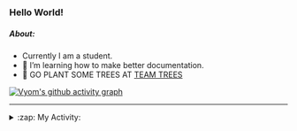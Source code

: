 ### Hello World!

##### About:
- Currently I am a student.
- 🌱 I’m learning how to make better documentation.
- 🌱 GO PLANT SOME TREES AT [TEAM TREES](https://teamtrees.org/)

[![Vyom's github activity graph](https://activity-graph.herokuapp.com/graph?username=Vyvy-vi)](https://github.com/ashutosh00710/github-readme-activity-graph)

---
<details>
  <summary>:zap: My Activity:</summary>
  
<!--START_SECTION:waka-->
![Code Time](http://img.shields.io/badge/Code%20Time-986%20hrs%2037%20mins-blue)

**I'm a Night 🦉** 

```text
🌞 Morning    94 commits     ███░░░░░░░░░░░░░░░░░░░░░░   13.37% 
🌆 Daytime    170 commits    ██████░░░░░░░░░░░░░░░░░░░   24.18% 
🌃 Evening    234 commits    ████████░░░░░░░░░░░░░░░░░   33.29% 
🌙 Night      205 commits    ███████░░░░░░░░░░░░░░░░░░   29.16%

```
📅 **I'm Most Productive on Tuesday** 

```text
Monday       99 commits     ███░░░░░░░░░░░░░░░░░░░░░░   14.08% 
Tuesday      114 commits    ████░░░░░░░░░░░░░░░░░░░░░   16.22% 
Wednesday    84 commits     ███░░░░░░░░░░░░░░░░░░░░░░   11.95% 
Thursday     105 commits    ███░░░░░░░░░░░░░░░░░░░░░░   14.94% 
Friday       109 commits    ████░░░░░░░░░░░░░░░░░░░░░   15.5% 
Saturday     78 commits     ██░░░░░░░░░░░░░░░░░░░░░░░   11.1% 
Sunday       114 commits    ████░░░░░░░░░░░░░░░░░░░░░   16.22%

```


📊 **This Week I Spent My Time On** 

```text
🔥 Editors: 
VS Code                  6 hrs 10 mins       █████████████████████████   100.0%

🐱‍💻 Projects: 
advent-of-code-2022      4 hrs 23 mins       █████████████████░░░░░░░░   71.03% 
python-generators        44 mins             ███░░░░░░░░░░░░░░░░░░░░░░   12.06% 
CSF                      38 mins             ██░░░░░░░░░░░░░░░░░░░░░░░   10.51% 
discord-bot              18 mins             █░░░░░░░░░░░░░░░░░░░░░░░░   5.05% 
file-utils               5 mins              ░░░░░░░░░░░░░░░░░░░░░░░░░   1.35%

```


 Last Updated on 09/12/2022 01:31:46 UTC
<!--END_SECTION:waka-->
</details>
